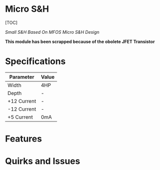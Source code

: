 # Micro S&H

[TOC]

*Small S&H Based On MFOS Micro S&H Design*

**This module has been scrapped because of the obolete JFET Transistor**

# Specifications

|Parameter|Value|
|---------|-----|
|Width|4HP|
|Depth|-|
|+12 Current|-|
|-12 Current|-|
|+5 Current|0mA|

# Features

# Quirks and Issues